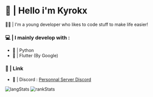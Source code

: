 # 👋 | Hello i'm Kyrokx

👨‍💻 | I'm a young developer who likes to code stuff to make life easier!

### 💻 | I mainly develop with :
- 🐍 | Python
- 📱 | Flutter (By Google)


### 🔗 | Link
-  🍎 | Discord : [Personnal Server Discord](https://discord.gg/H3Aj3x2caw)

![langStats](https://github-readme-stats.vercel.app/api/top-langs/?username=Kyrokx&theme=radical&border_radius=30px)
![rankStats](https://github-readme-stats.vercel.app/api?username=Kyrokx&count_private=true&show_icons=true&theme=onedark&border_radius=30px)


